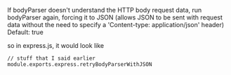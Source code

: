 If bodyParser doesn't understand the HTTP body request data, run bodyParser again, forcing it to JSON
(allows JSON to be sent with request data without the need to specify a 'Content-type: application/json' header)
Default: true

so in express.js, it would look like

    // stuff that I said earlier
    module.exports.express.retryBodyParserWithJSON
